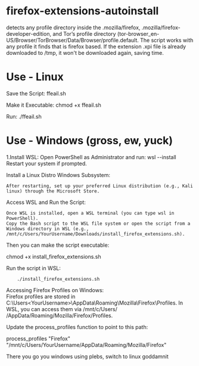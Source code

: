 # firefox-extensions-autoinstall
detects any profile directory inside the .mozilla/firefox, .mozilla/firefox-developer-edition, and Tor’s profile directory (tor-browser_en-US/Browser/TorBrowser/Data/Browser/profile.default. The script works with any profile it finds that is firefox based. If the extension .xpi file is already downloaded to /tmp, it won't be downloaded again, saving time.

# Use - Linux
Save the Script: ffeail.sh

Make it Executable: chmod +x ffeail.sh

Run: ./ffeail.sh

# Use - Windows (gross, ew, yuck)
1.Install WSL:
    Open PowerShell as Administrator and run:
        wsl --install
    Restart your system if prompted.

Install a Linux Distro Windows Subsystem:

    After restarting, set up your preferred Linux distribution (e.g., Kali linux) through the Microsoft Store.

Access WSL and Run the Script:

    Once WSL is installed, open a WSL terminal (you can type wsl in PowerShell).
    Copy the Bash script to the WSL file system or open the script from a Windows directory in WSL (e.g., /mnt/c/Users/YourUsername/Downloads/install_firefox_extensions.sh).

Then you can make the script executable:

  chmod +x install_firefox_extensions.sh

  Run the script in WSL:

        ./install_firefox_extensions.sh

Accessing Firefox Profiles on Windows:  
  Firefox profiles are stored in C:\Users\<YourUsername>\AppData\Roaming\Mozilla\Firefox\Profiles. In WSL, you can access them via /mnt/c/Users/<YourUsername>      /AppData/Roaming/Mozilla/Firefox/Profiles.

Update the process_profiles function to point to this path:

process_profiles "Firefox" "/mnt/c/Users/YourUsername/AppData/Roaming/Mozilla/Firefox"

There you go you windows using plebs, switch to linux goddamnit
